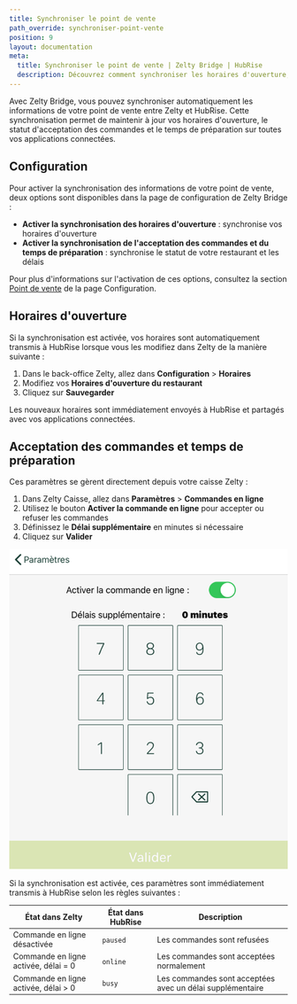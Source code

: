 ```yaml
---
title: Synchroniser le point de vente
path_override: synchroniser-point-vente
position: 9
layout: documentation
meta:
  title: Synchroniser le point de vente | Zelty Bridge | HubRise
  description: Découvrez comment synchroniser les horaires d'ouverture, l'acceptation des commandes et le temps de préparation entre Zelty et HubRise.
---
```


Avec Zelty Bridge, vous pouvez synchroniser automatiquement les informations de votre point de vente entre Zelty et HubRise. Cette synchronisation permet de maintenir à jour vos horaires d'ouverture, le statut d'acceptation des commandes et le temps de préparation sur toutes vos applications connectées.

## Configuration

Pour activer la synchronisation des informations de votre point de vente, deux options sont disponibles dans la page de configuration de Zelty Bridge :

- **Activer la synchronisation des horaires d'ouverture** : synchronise vos horaires d'ouverture
- **Activer la synchronisation de l'acceptation des commandes et du temps de préparation** : synchronise le statut de votre restaurant et les délais

Pour plus d'informations sur l'activation de ces options, consultez la section [Point de vente](/apps/zelty-bridge/configuration) de la page Configuration.

## Horaires d'ouverture

Si la synchronisation est activée, vos horaires sont automatiquement transmis à HubRise lorsque vous les modifiez dans Zelty de la manière suivante :

1. Dans le back-office Zelty, allez dans **Configuration** > **Horaires**
2. Modifiez vos **Horaires d'ouverture du restaurant**
3. Cliquez sur **Sauvegarder**

Les nouveaux horaires sont immédiatement envoyés à HubRise et partagés avec vos applications connectées.

## Acceptation des commandes et temps de préparation

Ces paramètres se gèrent directement depuis votre caisse Zelty :

1. Dans Zelty Caisse, allez dans **Paramètres** > **Commandes en ligne**
2. Utilisez le bouton **Activer la commande en ligne** pour accepter ou refuser les commandes
3. Définissez le **Délai supplémentaire** en minutes si nécessaire
4. Cliquez sur **Valider**

![Paramètres de commande en ligne dans Zelty](./images/006-2x-zelty-online-ordering.png)

Si la synchronisation est activée, ces paramètres sont immédiatement transmis à HubRise selon les règles suivantes :

| État dans Zelty                      | État dans HubRise | Description                                               |
| ------------------------------------ | ----------------- | --------------------------------------------------------- |
| Commande en ligne désactivée         | `paused`          | Les commandes sont refusées                               |
| Commande en ligne activée, délai = 0 | `online`          | Les commandes sont acceptées normalement                  |
| Commande en ligne activée, délai > 0 | `busy`            | Les commandes sont acceptées avec un délai supplémentaire |
